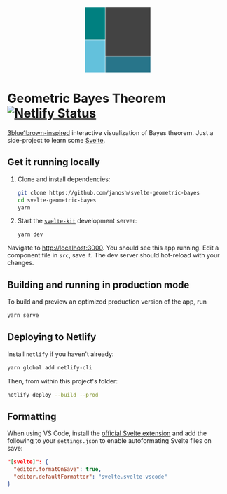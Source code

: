 <p align="center">
  <img src="static/favicon.svg" alt="Geometric Bayes Theorem" height=150>
</p>

# Geometric Bayes Theorem [![Netlify Status](https://api.netlify.com/api/v1/badges/f9f43f4a-6b26-4a6d-be3e-b2925f79b643/deploy-status)](https://app.netlify.com/sites/svelte-geometric-bayes/deploys)

[3blue1brown-inspired](https://youtu.be/HZGCoVF3YvM) interactive visualization of Bayes theorem. Just a side-project to learn some [Svelte](https://github.com/sveltejs/svelte).

## Get it running locally

1. Clone and install dependencies:

   ```sh
   git clone https://github.com/janosh/svelte-geometric-bayes
   cd svelte-geometric-bayes
   yarn
   ```

2. Start the [`svelte-kit`](https://kit.svelte.dev) development server:

   ```sh
   yarn dev
   ```

Navigate to <http://localhost:3000>. You should see this app running. Edit a component file in `src`, save it. The dev server should hot-reload with your changes.

## Building and running in production mode

To build and preview an optimized production version of the app, run

```sh
yarn serve
```

## Deploying to Netlify

Install `netlify` if you haven't already:

```sh
yarn global add netlify-cli
```

Then, from within this project's folder:

```sh
netlify deploy --build --prod
```

## Formatting

When using VS Code, install the [official Svelte extension](https://marketplace.visualstudio.com/items?itemName=svelte.svelte-vscode) and add the following to your `settings.json` to enable autoformating Svelte files on save:

```json
"[svelte]": {
  "editor.formatOnSave": true,
  "editor.defaultFormatter": "svelte.svelte-vscode"
}
```
